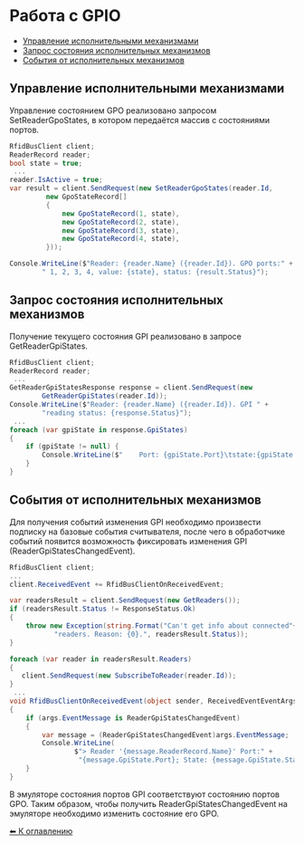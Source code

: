 Работа с GPIO
=============

* [Управление исполнительными механизмами](#SetReaderGpoStates)
* [Запрос состояния исполнительных механизмов](#GetReaderGpiStates)
* [События от исполнительных механизмов](#ReaderGpiStatesChangedEvent)


<a name="SetReaderGpoStates"></a>Управление исполнительными механизмами
--------------------------------------
Управление состоянием GPO реализовано запросом SetReaderGpoStates, в котором передаётся массив с состояниями портов.

```cs
RfidBusClient client;
ReaderRecord reader;
bool state = true;
 ...
reader.IsActive = true;
var result = client.SendRequest(new SetReaderGpoStates(reader.Id,
         new GpoStateRecord[]
         {
             new GpoStateRecord(1, state),
             new GpoStateRecord(2, state),
             new GpoStateRecord(3, state),
             new GpoStateRecord(4, state),
         }));

Console.WriteLine($"Reader: {reader.Name} ({reader.Id}). GPO ports:" +
        " 1, 2, 3, 4, value: {state}, status: {result.Status}");
```

<a name="GetReaderGpiStates"></name>Запрос состояния исполнительных механизмов
------------------------------------------

Получение текущего состояния GPI реализовано в запросе GetReaderGpiStates.

```cs
RfidBusClient client;
ReaderRecord reader;
 ...
GetReaderGpiStatesResponse response = client.SendRequest(new
        GetReaderGpiStates(reader.Id));
Console.WriteLine($"Reader: {reader.Name} ({reader.Id}). GPI " +
        "reading status: {response.Status}");
 ...
foreach (var gpiState in response.GpiStates)
{
    if (gpiState != null) {
        Console.WriteLine($"    Port: {gpiState.Port}\tstate:{gpiState.State}");
    }
}
```

<a name="ReaderGpiStatesChangedEvent"></a>События от исполнительных механизмов
------------------------------------

Для получения событий изменения GPI необходимо произвести подписку на базовые события
считывателя, после чего в обработчике событий появится возможность фиксировать изменения
GPI (ReaderGpiStatesChangedEvent).

```cs
RfidBusClient client;
...
client.ReceivedEvent += RfidBusClientOnReceivedEvent;

var readersResult = client.SendRequest(new GetReaders());
if (readersResult.Status != ResponseStatus.Ok)
{
    throw new Exception(string.Format("Can't get info about connected"+
           "readers. Reason: {0}.", readersResult.Status));
}

foreach (var reader in readersResult.Readers)
{
   client.SendRequest(new SubscribeToReader(reader.Id));
}
 ...
void RfidBusClientOnReceivedEvent(object sender, ReceivedEventEventArgs args)
{
    if (args.EventMessage is ReaderGpiStatesChangedEvent)
    {
        var message = (ReaderGpiStatesChangedEvent)args.EventMessage;
        Console.WriteLine(
                $"> Reader '{message.ReaderRecord.Name}' Port:" +
                 "{message.GpiState.Port}; State: {message.GpiState.State}");
    }
}
```

В эмуляторе состояния портов GPI соответствуют состоянию портов GPO. Таким образом, чтобы
получить ReaderGpiStatesChangedEvent на эмуляторе необходимо изменить состояние его GPO.

[⬅ К оглавлению](../README.md)
